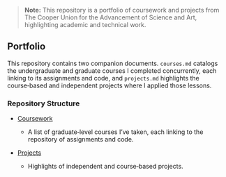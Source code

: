 > **Note:** This repository is a portfolio of coursework and projects from The Cooper Union for the Advancement of Science and Art, highlighting academic and technical work.


## Portfolio

This repository contains two companion documents. `courses.md` catalogs the undergraduate and graduate courses I completed concurrently, each linking to its assignments and code, and `projects.md` highlights the course‑based and independent projects where I applied those lessons.  


### Repository Structure

- [Coursework](courses.md)  
  - A list of graduate‑level courses I’ve taken, each linking to the repository of assignments and code.

- [Projects](projects.md)  
  - Highlights of independent and course‑based projects.

<br>
<br>